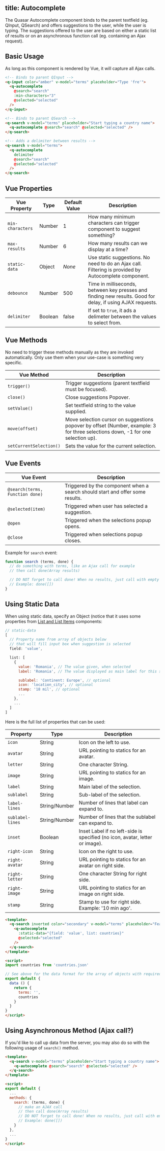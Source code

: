 title: Autocomplete
---
The Quasar Autocomplete component binds to the parent textfield (eg. QInput, QSearch) and offers suggestions to the user, while the user is typing. The suggestions offered to the user are based on either a static list of results or on an asynchronous function call (eg. containing an Ajax request).

<input type="hidden" data-fullpage-demo="form/autocomplete">

## Basic Usage
As long as this component is rendered by Vue, it will capture all Ajax calls.
``` html
<!-- Binds to parent QInput -->
<q-input color="amber" v-model="terms" placeholder="Type 'fre'">
  <q-autocomplete
    @search="search"
    :min-characters="3"
    @selected="selected"
  />
</q-input>

<!-- Binds to parent QSearch -->
<q-search v-model="terms" placeholder="Start typing a country name">
  <q-autocomplete @search="search" @selected="selected" />
</q-search>

<!-- Adds a delimiter between results -->
<q-search v-model="terms">
  <q-autocomplete
    delimiter
    @search="search"
    @selected="selected"
  />
</q-search>
```

## Vue Properties
| Vue Property | Type | Default Value | Description |
| --- | --- | --- | --- |
| `min-characters` | Number | 1 | How many minimum characters can trigger component to suggest something? |
| `max-results` | Number | 6 | How many results can we display at a time? |
| `static-data` | Object | *None* | Use static suggestions. No need to do an Ajax call. Filtering is provided by Autocomplete component. |
| `debounce` | Number | 500 | Time in milliseconds, between key presses and finding new results. Good for delay, if using AJAX requests. |
| `delimiter` | Boolean | false | If set to `true`, it ads a delimeter between the values to select from. |

## Vue Methods
No need to trigger these methods manually as they are invoked automatically. Only use them when your use-case is something very specific.

| Vue Method | Description |
| --- | --- |
| `trigger()` | Trigger suggestions (parent textfield must be focused). |
| `close()` | Close suggestions Popover. |
| `setValue()` | Set textfield string to the value supplied. |
| `move(offset)` | Move selection cursor on suggestions popover by offset (Number, example: 3 for three selections down, -1 for one selection up). |
| `setCurrentSelection()` | Sets the value for the current selection. |

## Vue Events
| Vue Event | Description |
| --- | --- |
| `@search(terms, Function done)` | Triggered by the component when a search should start and offer some results. |
| `@selected(item)` | Triggered when user has selected a suggestion. |
| `@open` | Triggered when the selections popup opens. |
| `@close` | Triggered when selections popup closes. |

Example for `search` event:

``` js
function search (terms, done) {
  // do something with terms, like an Ajax call for example
  // then call done(Array results)

  // DO NOT forget to call done! When no results, just call with empty array as param
  // Example: done([])
}
```

## Using Static Data
When using static data, specify an Object (notice that it uses some properties from [List and List Items](/components/lists-and-list-items.html) components:
``` js
// static-data
[
  // Property name from array of objects below
  // that will fill input box when suggestion is selected
  field: 'value',

  list: [
    {
      value: 'Romania', // The value given, when selected
      label: 'Romania', // The value displayed as main label for this suggested selection

      sublabel: 'Continent: Europe', // optional
      icon: 'location_city', // optional
      stamp: '18 mil', // optional
      ...
    },
    ...
  ]
]
```

Here is the full list of properties that can be used:

| Property | Type | Description |
| --- | --- | --- |
| `icon` | String | Icon on the left to use. |
| `avatar` | String | URL pointing to statics for an avatar. |
| `letter` | String | One character String. |
| `image` | String | URL pointing to statics for an image. |
| `label` | String | Main label of the selection. |
| `sublabel` | String | Sub-label of the selection. |
| `label-lines` | String/Number | Number of lines that label can expand to. |
| `sublabel-lines` | String/Number | Number of lines that the sublabel can expand to. |
| `inset` | Boolean | Inset Label if no left-side is specified (no icon, avatar, letter or image). |
| `right-icon` | String | Icon on the right to use. |
| `right-avatar` | String | URL pointing to statics for an avatar on right side. |
| `right-letter` | String | One character String for right side. |
| `right-image` | String | URL pointing to statics for an image on right side. |
| `stamp` | String | Stamp to use for right side. Example: '10 min ago'. |


```html
<template>
  <q-search inverted color="secondary" v-model="terms" placeholder="Featuring static data">
    <q-autocomplete
      :static-data="{field: 'value', list: countries}"
      @selected="selected"
    />
  </q-search>
</template>

<script>
import countries from 'countries.json'

// See above for the data format for the array of objects with required and optional data
export default {
  data () {
    return {
      terms: '',
      countries
    }
  }
}
</script>
```

## Using Asynchronous Method (Ajax call?)
If you'd like to call up data from the server, you may also do so with the following usage of `search()` method.

```html
<template>
  <q-search v-model="terms" placeholder="Start typing a country name">
    <q-autocomplete @search="search" @selected="selected" />
  </q-search>
</template>

<script>
export default {
  ...
  methods: {
    search: (terms, done) {
      // make an AJAX call
      // then call done(Array results)
      // DO NOT forget to call done! When no results, just call with empty array as param
      // Example: done([])
    }   
  },
  ...
}
</script>
```
